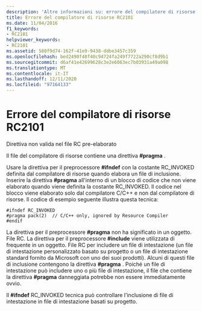 ```yaml
---
description: 'Altre informazioni su: errore del compilatore di risorse risorse RC2101'
title: Errore del compilatore di risorse RC2101
ms.date: 11/04/2016
f1_keywords:
- RC2101
helpviewer_keywords:
- RC2101
ms.assetid: 580f9d74-162f-41e9-9438-ddbe3457c359
ms.openlocfilehash: bed2490f48f40c94724fa249f7722a290cf8d9b1
ms.sourcegitcommit: d6af41e42699628c3e2e6063ec7b03931a49a098
ms.translationtype: MT
ms.contentlocale: it-IT
ms.lasthandoff: 12/11/2020
ms.locfileid: "97164133"
---
```

# <a name="resource-compiler-error-rc2101"></a>Errore del compilatore di risorse RC2101

Direttiva non valida nel file RC pre-elaborato

Il file del compilatore di risorse contiene una direttiva **#pragma** .

Usare la direttiva per il preprocessore **#ifndef** con la costante RC_INVOKED definita dal compilatore di risorse quando elabora un file di inclusione. Inserire la direttiva **#pragma** all'interno di un blocco di codice che non viene elaborato quando viene definita la costante RC_INVOKED. Il codice nel blocco viene elaborato solo dal compilatore C/C++ e non dal compilatore di risorse. Il codice di esempio seguente illustra questa tecnica:

```
#ifndef RC_INVOKED
#pragma pack(2)  // C/C++ only, ignored by Resource Compiler
#endif
```

La direttiva per il preprocessore **#pragma** non ha significato in un oggetto. File RC. La direttiva per il preprocessore **#include** viene utilizzata di frequente in un oggetto. File RC per includere un file di intestazione (un file di intestazione personalizzato basato su progetto o un file di intestazione standard fornito da Microsoft con uno dei suoi prodotti). Alcuni di questi file di inclusione contengono la direttiva **#pragma** . Poiché un file di intestazione può includere uno o più file di intestazione, il file che contiene la direttiva **#pragma** danneggiata potrebbe non essere immediatamente ovvio.

Il **#ifndef** RC_INVOKED tecnica può controllare l'inclusione di file di intestazione in file di intestazione basati su progetto.
